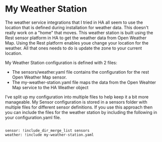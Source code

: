 # **My Weather Station**

The weather service integrations that I tried in HA all seem to use the location that is defined during installation for weather data. This doesn't really work on a "home" that moves. This weather station is built using the Rest sensor platform in HA to get the weather data from Open Weather Map. Using the Rest platform enables youe change your location for the weather. All that ones needs to do is update the zone to your current location.

My Weather Station configuration is defined with 2 files:
- The sensors/weather.yaml file contains the configuration for the rest Open Weather Map sensor.
- The my-weather-station.yaml file maps the data from the Open Weahter Map service to the HA Weather object

I’ve split up my configuration into multiple files to help keep it a bit more manageable. My Sensor configuration is stored in a sensors folder with multiple files for different sensor definitions. If you use this approach then you can include the files for the weather station by including the following in your configuration.yaml file.
```

sensor: !include_dir_merge_list sensors
weather: !include my-weather-station.yaml

```

